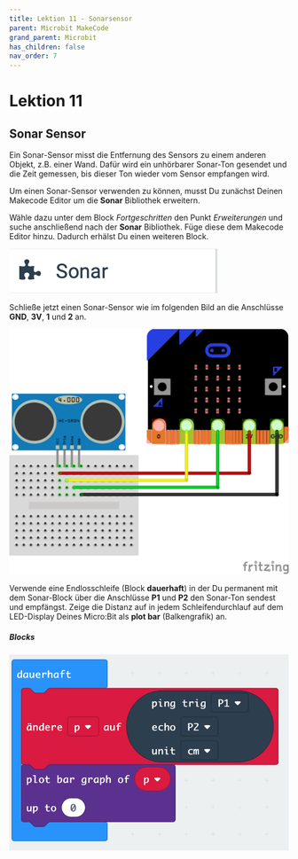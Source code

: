 ```yaml
---
title: Lektion 11 - Sonarsensor
parent: Microbit MakeCode
grand_parent: Microbit
has_children: false
nav_order: 7
---
```


# Lektion 11

## Sonar Sensor 

Ein Sonar-Sensor misst die Entfernung des Sensors zu einem anderen Objekt, z.B. einer Wand. Dafür wird ein unhörbarer Sonar-Ton gesendet und die Zeit gemessen, bis dieser Ton wieder vom Sensor empfangen wird.

Um einen Sonar-Sensor verwenden zu können, musst Du zunächst Deinen Makecode Editor um die __Sonar__ Bibliothek erweitern.

Wähle dazu unter dem Block _Fortgeschritten_ den Punkt _Erweiterungen_ und suche anschließend nach der __Sonar__ Bibliothek. Füge diese dem Makecode Editor hinzu. Dadurch erhälst Du einen weiteren Block.

![Sonar](./sonar.png "Sonar")

Schließe jetzt einen Sonar-Sensor wie im folgenden Bild an die Anschlüsse __GND__, __3V__, __1__ und __2__ an.

![Wiring](./wiring.png "Wiring")

Verwende eine Endlosschleife (Block __dauerhaft__) in der Du permanent mit dem Sonar-Block über die Anschlüsse __P1__ und __P2__ den Sonar-Ton sendest und empfängst. Zeige die Distanz auf in jedem Schleifendurchlauf auf dem LED-Display Deines Micro:Bit als __plot bar__ (Balkengrafik) an.

##### Blocks

![Screenshot](./screenshot.png "Screenshot")
